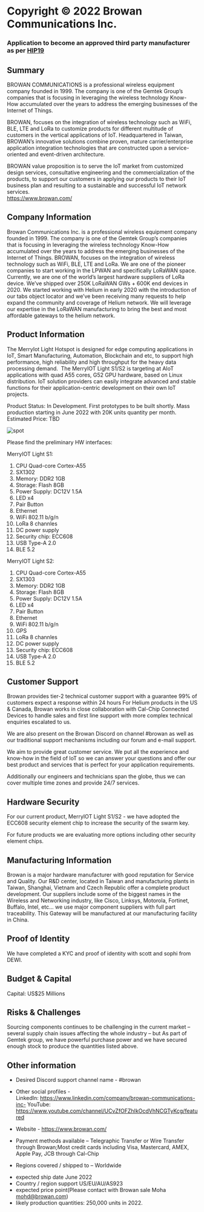 # Copyright © 2022 Browan Communications Inc.
### Application to become an approved third party manufacturer as per [HIP19](https://github.com/helium/HIP/blob/master/0019-third-party-manufacturers.md)

## Summary

BROWAN COMMUNICATIONS is a professional wireless equipment company founded in 1999. The company is one of the Gemtek Group’s companies that is focusing in leveraging the wireless technology Know-How accumulated over the years to address the emerging businesses of the Internet of Things.

BROWAN, focuses on the integration of wireless technology such as WiFi, BLE, LTE and LoRa to customize products for different multitude of customers in the vertical applications of IoT.  Headquartered in Taiwan, BROWAN’s innovative solutions combine proven, mature carrier/enterprise application integration technologies that are constructed upon a service-oriented and event-driven architecture.

BROWAN value proposition is to serve the IoT market from customized design services, consultative engineering and the commercialization of the products, to support our customers in applying our products to their IoT business plan and resulting to a sustainable and successful IoT network services.  
https://www.browan.com/


## Company Information

Browan Communications Inc. is a professional wireless equipment company founded in 1999. The company is one of the Gemtek Group’s companies that is focusing in leveraging the wireless technology Know-How accumulated over the years to address the emerging businesses of the Internet of Things.
BROWAN, focuses on the integration of wireless technology such as WiFi, BLE, LTE and LoRa. We are one of the pioneer companies to start working in the LPWAN and specifically LoRaWAN space. Currently, we are one of the world’s largest hardware suppliers of LoRa device. We’ve shipped over 250K LoRaWAN GWs + 600K end devices in 2020.
We started working with Helium in early 2020 with the introduction of our tabs object locator and we’ve been receiving many requests to help expand the community and coverage of Helium network. We will leverage our expertise in the LoRaWAN manufacturing to bring the best and most affordable gateways to the helium network.

## Product Information

The MerryIot Light Hotspot is designed for edge computing applications in IoT, Smart Manufacturing, Automation, Blockchain and etc, to support high performance, high reliability and high throughput for the heavy data processing demand. 
The MerryIOT Light S1/S2 is targeting at AIoT applications with quad A55 cores, G52 GPU hardware, based on Linux distribution. IoT solution providers can easily integrate advanced and stable functions for their application-centric development on their own IoT projects.

Product Status: In Development. First prototypes to be built shortly. Mass production starting in June 2022 with 20K units quantity per month.  
Estimated Price: TBD

![spot](https://user-images.githubusercontent.com/47768386/165702898-a969cebb-0f54-48c4-9520-0d4835686675.jpg)

Please find the preliminary HW interfaces:

MerryIOT Light S1:
1. CPU Quad-core Cortex-A55
2. SX1302
3. Memory: DDR2 1GB
4. Storage: Flash 8GB
5. Power Supply: DC12V 1.5A
6. LED x4
7. Pair Button
8. Ethernet
9. WiFi 802.11 b/g/n
10. LoRa 8 channles
11. DC power supply
12. Security chip: ECC608 
13. USB Type-A 2.0
14. BLE 5.2

MerryIOT Light S2:
1. CPU Quad-core Cortex-A55
2. SX1303
3. Memory: DDR2 1GB
4. Storage: Flash 8GB
5. Power Supply: DC12V 1.5A
6. LED x4
7. Pair Button
8. Ethernet
9. WiFi 802.11 b/g/n
10. GPS
11. LoRa 8 channles
12. DC power supply
13. Security chip: ECC608 
14. USB Type-A 2.0
15. BLE 5.2

## Customer Support

Browan provides tier-2 technical customer support with a guarantee 99% of customers expect a response within 24 hours
For Helium products in the US & Canada,  Browan works in close collaboration with Cal-Chip Connected Devices to handle sales and first line support with more complex technical enquiries escalated to us.

We are also present on the Browan Discord on channel #browan as well as our traditional support mechanisms including our forum and e-mail support.

We aim to provide great customer service. We put all the experience and know-how in the field of IoT so we can answer your questions and offer our best product and services that is perfect for your application requirements.

Additionally our engineers and technicians span the globe, thus we can cover multiple time zones and provide 24/7 services.


## Hardware Security

For our current product, MerryIOT Light S1/S2 - we have adopted the ECC608 security element chip to increase the security of the swarm key.

For future products we are evaluating more options including other security element chips.

## Manufacturing Information

Browan is a major hardware manufacturer with good reputation for Service and Quality. Our R&D center, located in Taiwan and manufacturing plants in Taiwan, Shanghai, Vietnam and Czech Republic offer a complete product development. Our suppliers include some of the biggest names in the Wireless and Networking industry, like Cisco, Linksys, Motorola, Fortinet, Buffalo, Intel, etc… we use major component suppliers with full part traceability.
This Gateway will be manufactured at our manufacturing facility in China. 


## Proof of Identity

We have completed a KYC and proof of identity with scott and sophi from DEWI. 

## Budget & Capital
Capital: US$25 Millions

## Risks & Challenges

Sourcing components continues to be challenging in the current market – several supply chain issues affecting the whole industry – but As part of Gemtek group, we have powerful purchase power and we have secured enough stock to produce the quantities listed above.

## Other information

* Desired Discord support channel name - #browan
* Other social profiles -  
	LinkedIn:  https://www.linkedin.com/company/browan-communications-inc-
	YouTube: https://www.youtube.com/channel/UCvZfOFZhIkOcdVhNCGTyKcg/featured
* Website - https://www.browan.com/
* Payment methods available – Telegraphic Transfer or Wire Transfer through Browan;Most credit cards including Visa, Mastercard, AMEX, Apple Pay, JCB through Cal-Chip

* Regions covered / shipped to – Worldwide

- expected ship date
June 2022
- Country / region support 
US/EU/AU/AS923
- expected price point(Please contact with Browan sale Moha mohd@browan.com)
- likely production quantities: 250,000 units in 2022. 
